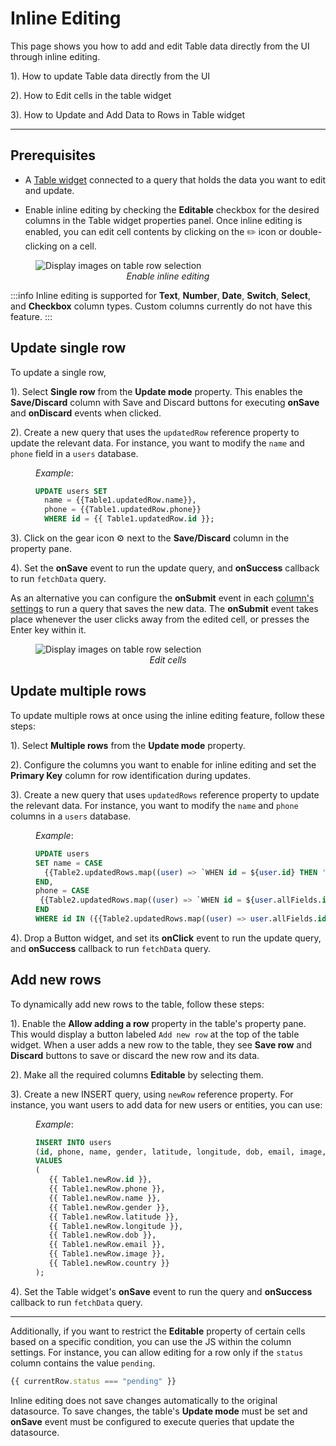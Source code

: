 # Inline Editing

This page shows you how to add and edit Table data directly from the UI through inline editing.



1). How to update Table data directly from the UI

2). How to Edit cells in the table widget

3). How to Update and Add Data to Rows in Table widget

---



<VideoEmbed host="youtube" videoId="eIecDfvSOsU" title="" caption=""/>


## Prerequisites

* A [Table widget](/reference/widgets/table) connected to a query that holds the data you want to edit and update.

* Enable inline editing by checking the **Editable** checkbox for the desired columns in the Table widget properties panel. Once inline editing is enabled, you can edit cell contents by clicking on the ✏️ icon or double-clicking on a cell.

<figure>
  <img src="/img/inline-22.png" style= {{width:"600px", height:"auto"}} alt="Display images on table row selection"/>
  <figcaption align = "center"><i>Enable inline editing</i></figcaption>
</figure>


:::info
Inline editing is supported for **Text**, **Number**, **Date**, **Switch**, **Select**, and **Checkbox** column types. Custom columns currently do not have this feature.
:::



## Update single row


To update a single row, 

1). Select **Single row**  from the **Update mode** property. This enables the **Save/Discard** column with Save and Discard buttons for executing **onSave** and **onDiscard** events when clicked.

2). Create a new query that uses the `updatedRow` reference property to update the relevant data. For instance, you want to modify the `name`  and `phone` field in a `users` database.

<dd>

_Example_:

```sql
UPDATE users SET 
  name = {{Table1.updatedRow.name}},
  phone = {{Table1.updatedRow.phone}}
  WHERE id = {{ Table1.updatedRow.id }};
```

</dd>

3). Click on the gear icon ⚙️ next to the **Save/Discard** column in the property pane.

4). Set the **onSave** event to run the update query, and **onSuccess** callback to run `fetchData` query.
 
As an alternative you can configure the **onSubmit** event in each [column's settings](/reference/widgets/table/column-settings) to run a query that saves the new data. The **onSubmit** event takes place whenever the user clicks away from the edited cell, or presses the Enter key within it. 

<figure>
  <img src="/img/inline-single.gif" style= {{width:"700px", height:"auto"}} alt="Display images on table row selection"/>
  <figcaption align = "center"><i>Edit cells</i></figcaption>
</figure>

## Update multiple rows

To update multiple rows at once using the inline editing feature, follow these steps:

1). Select **Multiple rows** from the **Update mode** property.

2). Configure the columns you want to enable for inline editing and set the **Primary Key** column for row identification during updates.

3). Create a new query that uses `updatedRows` reference property to update the relevant data. For instance, you want to modify the `name`  and `phone` columns in a `users` database.

<dd>

_Example_:

```sql
UPDATE users
SET name = CASE
  {{Table2.updatedRows.map((user) => `WHEN id = ${user.id} THEN '${user.updatedFields.name}'`).join('\n')}}
END,
phone = CASE
 {{Table2.updatedRows.map((user) => `WHEN id = ${user.allFields.id} THEN '${user.updatedFields.phone}'`).join('\n')}}
END
WHERE id IN ({{Table2.updatedRows.map((user) => user.allFields.id).join(',')}});
```

</dd>

4). Drop a Button widget, and set its **onClick** event to run the update query, and **onSuccess** callback to run `fetchData` query.



## Add new rows

To dynamically add new rows to the table, follow these steps:

1). Enable the **Allow adding a row** property in the table's property pane. This would display a button labeled `Add new row` at the top of the table widget. When a user adds a new row to the table, they see **Save row** and **Discard** buttons to save or discard the new row and its data.

2). Make all the required columns **Editable** by selecting them.

3). Create a new INSERT query, using `newRow` reference property. For instance, you want users to add data for new users or entities, you can use:

<dd>

_Example_:

```sql
INSERT INTO users 
(id, phone, name, gender, latitude, longitude, dob, email, image, country) 
VALUES 
(
   {{ Table1.newRow.id }}, 
   {{ Table1.newRow.phone }}, 
   {{ Table1.newRow.name }}, 
   {{ Table1.newRow.gender }}, 
   {{ Table1.newRow.latitude }}, 
   {{ Table1.newRow.longitude }}, 
   {{ Table1.newRow.dob }}, 
   {{ Table1.newRow.email }}, 
   {{ Table1.newRow.image }}, 
   {{ Table1.newRow.country }}
);
```

</dd>

4). Set the Table widget's **onSave** event to run the query and **onSuccess** callback to run `fetchData` query.









---








Additionally, if you want to restrict the **Editable** property of certain cells based on a specific condition, you can use the JS within the column settings. For instance, you can allow editing for a row only if the `status` column contains the value `pending`.

```js
{{ currentRow.status === "pending" }}
```
Inline editing does not save changes automatically to the original datasource. To save changes, the table's **Update mode** must be set and **onSave** event must be configured to execute queries that update the datasource.





